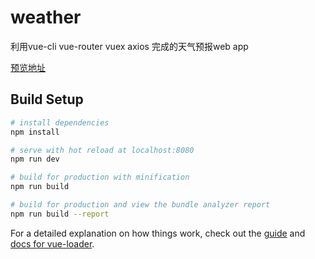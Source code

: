 # weather
利用vue-cli vue-router vuex axios 完成的天气预报web app

<a href="https://xsh-sea.github.io/weather/dist/index.html">预览地址</a>

## Build Setup

``` bash
# install dependencies
npm install

# serve with hot reload at localhost:8080
npm run dev

# build for production with minification
npm run build

# build for production and view the bundle analyzer report
npm run build --report
```

For a detailed explanation on how things work, check out the [guide](http://vuejs-templates.github.io/webpack/) and [docs for vue-loader](http://vuejs.github.io/vue-loader).
